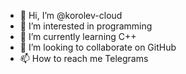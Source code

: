 - 👋 Hi, I’m @korolev-cloud
- 👀 I’m interested in programming
- 🌱 I’m currently learning C++
- 💞️ I’m looking to collaborate on GitHub
- 📫 How to reach me Telegrams

<!---
korolev-cloud/korolev-cloud is a ✨ special ✨ repository because its `README.md` (this file) appears on your GitHub profile.
You can click the Preview link to take a look at your changes.
--->
